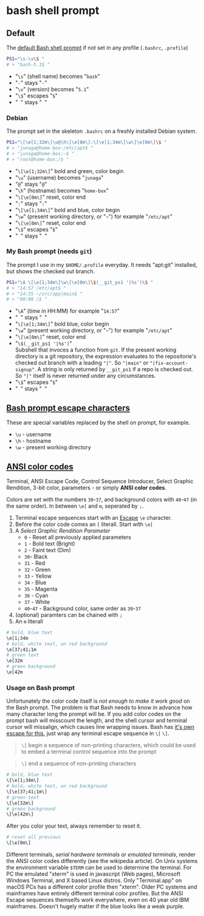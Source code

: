 # bash shell prompt

## Default

The [default Bash shell prompt](https://manpages.debian.org/bullseye/bash/bash.1.en.html#PS1) if not set in any profile (`.bashrc`, `.profile`)

```sh
PS1="\s-\v\$ "
# > "bash-5.1$ "
```

- "`\s`" (shell name) becomes "`bash`"
- "`-`" stays "`-`"
- "`\v`" (version) becomes "`5.1`"
- "`\$`" escapes "`$`"
- "` `" stays "` `"

### Debian

The prompt set in the skeleton `.bashrc` on a freshly installed Debian system.

```sh
PS1="\[\e[1;32m\]\u@\h\[\e[0m\]:\[\e[1;34m\]\w\[\e[0m\]\$ "
# > "junaga@home-box:/etc/apt$ "
# > "junaga@home-box:~$ "
# > "root@home-box:/$ "
```

- "`\[\e[1;32m\]`" bold and green, color begin
- "`\u`" (username) becomes "`junaga`"
- "`@`" stays "`@`"
- "`\h`" (hostname) becomes "`home-box`"
- "`\[\e[0m\]`" reset, color end
- "`:`" stays "`:`"
- "`\[\e[1;34m\]`" bold and blue, color begin
- "`\w`" (present working directory, or "`~`") for example "`/etc/apt`"
- "`\[\e[0m\]`" reset, color end
- "`\$`" escapes "`$`"
- "` `" stays "` `"

### My Bash prompt (needs `git`)

The prompt I use in my `$HOME/.profile` everyday. It needs "apt:git" installed, but shows the checked out branch.

```sh
PS1="\A \[\e[1;34m\]\w\[\e[0m\]\$(__git_ps1 '|%s')\$ "
# > "14:57 /etc/apt$ "
# > "14:35 ~/src/app|main$ "
# > "00:00 /$ "
```

- "`\A`" (time in HH:MM) for example "`14:57`"
- "` `" stays "` `"
- "`\[\e[1;34m\]`" bold blue, color begin
- "`\w`" (present working directory, or "`~`") for example "`/etc/apt`"
- "`\[\e[0m\]`" reset, color end
- "`\$(__git_ps1 '|%s')`" \
  Subshell that invoces a function from `git`. If the present working directory is a git repository, the expression evaluates to the repositorie's checked out branch with a leading `"|"`. So `"|main"` or `"|fix-account-signup"`. A string is only returned by `__git_ps1` if a repo is checked out. So `"|"` itself is never returned under any circumstances.
- "`\$`" escapes "`$`"
- "` `" stays "` `"

## [Bash prompt escape characters](https://manpages.debian.org/bullseye/bash/bash.1.en.html#PROMPTING)

These are special variables replaced by the shell on prompt, for example.

- `\u` - username
- `\h` - hostname
- `\w` - present working directory

## [ANSI color codes](https://en.wikipedia.org/wiki/ANSI_escape_code#3-bit_and_4-bit)

Terminal, ANSI Escape Code, Control Sequence Introducer, Select Graphic Rendition, 3-bit color, parameters - or simply **ANSI color codes**.

Colors are set with the numbers `30`-`37`, and background colors with `40`-`47` (in the same order). In between `\e[` and `m`, seperated by `;`.

1. Terminal escape sequences start with an [Escape](https://en.wikipedia.org/wiki/ASCII#:~:text=001%201011,Escape%5Bj%5D) `\e` character.
2. Before the color code comes an `[` literall. Start with `\e[`
3. A _Select Graphic Rendition Parameter_
   - `0` - Reset all previously applied parameters
   - `1` - Bold text (Bright)
   - `2` - Faint text (Dim)
   - `30`- Black
   - `31` - Red
   - `32` - Green
   - `33` - Yellow
   - `34` - Blue
   - `35` - Magenta
   - `36` - Cyan
   - `37` - White
   - `40`-`47` - Background color, same order as `30`-`37`
4. (optional) paramters can be chained with `;`
5. An `m` literall

```sh
# bold, blue text
\e[1;34m
# bold, white text, on red background
\e[37;41;1m
# green text
\e[32m
# green background
\e[42m
```

### Usage on Bash prompt

Unfortunately the color code itself is _not enough to make it work good_ on the Bash prompt. The problem is that Bash needs to know in advance how many character long the prompt will be. If you add color codes on the prompt bash will misscount the length, and the shell cursor and terminal cursor will missalign, which causes line wrapping issues. Bash has [it's own escape for this](https://manpages.debian.org/bullseye/bash/bash.1.en.html#:~:text=%5C%5B,end%20a%20sequence%20of%20non%2Dprinting%20characters), just wrap any terminal escape sequence in `\[` `\]`.

> `\[` begin a sequence of non-printing characters, which could be used to embed a terminal control sequence into the prompt

> `\]` end a sequence of non-printing characters

```sh
# bold, blue text
\[\e[1;34m\]
# bold, white text, on red background
\[\e[37;41;1m\]
# green text
\[\e[32m\]
# green background
\[\e[42m\]
```

After you color your text, always remember to reset it.

```sh
# reset all previous
\[\e[0m\]
```

Different terminals, _serial hardware terminals or emulated terminals_, render the ANSI color codes differently (see the wikipedia article). On Unix systems the environment variable `$TERM` can be used to determine the terminal. For PC the emulated "xterm" is used in javascript (Web pages), Microsoft Windows Terminal, and X based Linux distros. Only "Terminal.app" on macOS PCs has a different color profile then "xterm". Older PC systems and mainframes have entirely different terminal color profiles. But the ANSI Escape sequences themselfs work everywhere, even on 40 year old IBM mainframes. Doesn't hugely matter if the blue looks like a weak purple.